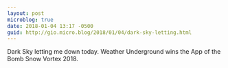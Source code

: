 ```yaml
---
layout: post
microblog: true
date: 2018-01-04 13:17 -0500
guid: http://gio.micro.blog/2018/01/04/dark-sky-letting.html
---
```

Dark Sky letting me down today. Weather Underground wins the App of the Bomb Snow Vortex 2018.
